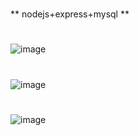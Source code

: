 #
** nodejs+express+mysql **
#
![image](https://github.com/naraThais/API-ProdutoVsPessoa-ExpressJS/assets/84098486/c2726ce9-2812-43fe-949f-8292abb6acb7)
#
![image](https://github.com/naraThais/API-ProdutoVsPessoa-ExpressJS/assets/84098486/01c4542f-fc16-4cb6-addd-e56579c83fa5)
#
![image](https://github.com/naraThais/API-ProdutoVsPessoa-ExpressJS/assets/84098486/40fbed45-ea1a-4067-aa19-bca687876393)

